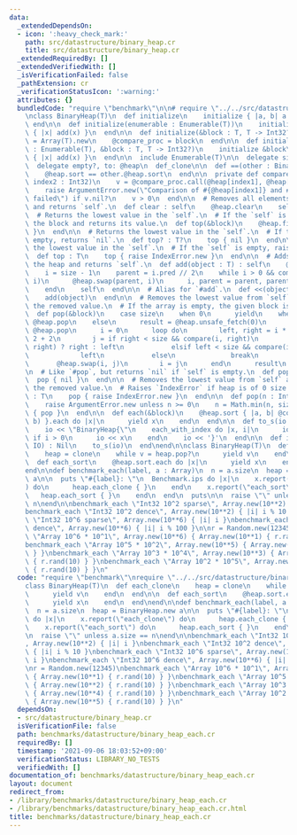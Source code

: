 ```yaml
---
data:
  _extendedDependsOn:
  - icon: ':heavy_check_mark:'
    path: src/datastructure/binary_heap.cr
    title: src/datastructure/binary_heap.cr
  _extendedRequiredBy: []
  _extendedVerifiedWith: []
  _isVerificationFailed: false
  _pathExtension: cr
  _verificationStatusIcon: ':warning:'
  attributes: {}
  bundledCode: "require \"benchmark\"\n\n# require \"../../src/datastructure/binary_heap\"\
    \nclass BinaryHeap(T)\n  def initialize\n    initialize { |a, b| a <=> b }\n \
    \ end\n\n  def initialize(enumerable : Enumerable(T))\n    initialize\n    enumerable.each\
    \ { |x| add(x) }\n  end\n\n  def initialize(&block : T, T -> Int32?)\n    @heap\
    \ = Array(T).new\n    @compare_proc = block\n  end\n\n  def initialize(enumerable\
    \ : Enumerable(T), &block : T, T -> Int32?)\n    initialize &block\n    enumerable.each\
    \ { |x| add(x) }\n  end\n\n  include Enumerable(T)\n\n  delegate size, to: @heap\n\
    \  delegate empty?, to: @heap\n  def_clone\n\n  def ==(other : BinaryHeap(T))\n\
    \    @heap.sort == other.@heap.sort\n  end\n\n  private def compare(index1 : Int32,\
    \ index2 : Int32)\n    v = @compare_proc.call(@heap[index1], @heap[index2])\n\
    \    raise ArgumentError.new(\"Comparison of #{@heap[index1]} and #{@heap[index2]}\
    \ failed\") if v.nil?\n    v > 0\n  end\n\n  # Removes all elements from the heap\
    \ and returns `self`.\n  def clear : self\n    @heap.clear\n    self\n  end\n\n\
    \  # Returns the lowest value in the `self`.\n  # If the `self` is empty, calls\
    \ the block and returns its value.\n  def top(&block)\n    @heap.first { yield\
    \ }\n  end\n\n  # Returns the lowest value in the `self`.\n  # If the `self` is\
    \ empty, returns `nil`.\n  def top? : T?\n    top { nil }\n  end\n\n  # Returns\
    \ the lowest value in the `self`.\n  # If the `self` is empty, raises `IndexError`.\n\
    \  def top : T\n    top { raise IndexError.new }\n  end\n\n  # Adds *object* to\
    \ the heap and returns `self`.\n  def add(object : T) : self\n    @heap << object\n\
    \    i = size - 1\n    parent = i.pred // 2\n    while i > 0 && compare(parent,\
    \ i)\n      @heap.swap(parent, i)\n      i, parent = parent, parent.pred // 2\n\
    \    end\n    self\n  end\n\n  # Alias for `#add`.\n  def <<(object : T) : self\n\
    \    add(object)\n  end\n\n  # Removes the lowest value from `self` and returns\
    \ the removed value.\n  # If the array is empty, the given block is called.\n\
    \  def pop(&block)\n    case size\n    when 0\n      yield\n    when 1\n     \
    \ @heap.pop\n    else\n      result = @heap.unsafe_fetch(0)\n      @heap[0] =\
    \ @heap.pop\n      i = 0\n      loop do\n        left, right = i * 2 + 1, i *\
    \ 2 + 2\n        j = if right < size && compare(i, right)\n              compare(left,\
    \ right) ? right : left\n            elsif left < size && compare(i, left)\n \
    \             left\n            else\n              break\n            end\n \
    \       @heap.swap(i, j)\n        i = j\n      end\n      result\n    end\n  end\n\
    \n  # Like `#pop`, but returns `nil` if `self` is empty.\n  def pop? : T?\n  \
    \  pop { nil }\n  end\n\n  # Removes the lowest value from `self` and returns\
    \ the removed value.\n  # Raises `IndexError` if heap is of 0 size.\n  def pop\
    \ : T\n    pop { raise IndexError.new }\n  end\n\n  def pop(n : Int) : Array(T)\n\
    \    raise ArgumentError.new unless n >= 0\n    n = Math.min(n, size)\n    Array.new(n)\
    \ { pop }\n  end\n\n  def each(&block)\n    @heap.sort { |a, b| @compare_proc.call(a,\
    \ b) }.each do |x|\n      yield x\n    end\n  end\n\n  def to_s(io : IO) : Nil\n\
    \    io << \"BinaryHeap{\"\n    each_with_index do |x, i|\n      io << \", \"\
    \ if i > 0\n      io << x\n    end\n    io << '}'\n  end\n\n  def inspect(io :\
    \ IO) : Nil\n    to_s(io)\n  end\nend\n\nclass BinaryHeap(T)\n  def each_clone\n\
    \    heap = clone\n    while v = heap.pop?\n      yield v\n    end\n  end\n\n\
    \  def each_sort\n    @heap.sort.each do |x|\n      yield x\n    end\n  end\n\
    end\n\ndef benchmark_each(label, a : Array)\n  n = a.size\n  heap = BinaryHeap.new\
    \ a\n\n  puts \"#{label}: \"\n  Benchmark.ips do |x|\n    x.report(\"each_clone\"\
    ) do\n      heap.each_clone { }\n    end\n    x.report(\"each_sort\") do\n   \
    \   heap.each_sort { }\n    end\n  end\n  puts\n\n  raise \"\" unless a.size ==\
    \ n\nend\n\nbenchmark_each \"Int32 10^2 sparse\", Array.new(10**2) { |i| i }\n\
    benchmark_each \"Int32 10^2 dence\", Array.new(10**2) { |i| i % 10 }\nbenchmark_each\
    \ \"Int32 10^6 sparse\", Array.new(10**6) { |i| i }\nbenchmark_each \"Int32 10^6\
    \ dence\", Array.new(10**6) { |i| i % 100 }\n\nr = Random.new(12345)\nbenchmark_each\
    \ \"Array 10^6 * 10^1\", Array.new(10**6) { Array.new(10**1) { r.rand(10) } }\n\
    benchmark_each \"Array 10^5 * 10^2\", Array.new(10**5) { Array.new(10**2) { r.rand(10)\
    \ } }\nbenchmark_each \"Array 10^3 * 10^4\", Array.new(10**3) { Array.new(10**4)\
    \ { r.rand(10) } }\nbenchmark_each \"Array 10^2 * 10^5\", Array.new(10**2) { Array.new(10**5)\
    \ { r.rand(10) } }\n"
  code: "require \"benchmark\"\nrequire \"../../src/datastructure/binary_heap\"\n\n\
    class BinaryHeap(T)\n  def each_clone\n    heap = clone\n    while v = heap.pop?\n\
    \      yield v\n    end\n  end\n\n  def each_sort\n    @heap.sort.each do |x|\n\
    \      yield x\n    end\n  end\nend\n\ndef benchmark_each(label, a : Array)\n\
    \  n = a.size\n  heap = BinaryHeap.new a\n\n  puts \"#{label}: \"\n  Benchmark.ips\
    \ do |x|\n    x.report(\"each_clone\") do\n      heap.each_clone { }\n    end\n\
    \    x.report(\"each_sort\") do\n      heap.each_sort { }\n    end\n  end\n  puts\n\
    \n  raise \"\" unless a.size == n\nend\n\nbenchmark_each \"Int32 10^2 sparse\"\
    , Array.new(10**2) { |i| i }\nbenchmark_each \"Int32 10^2 dence\", Array.new(10**2)\
    \ { |i| i % 10 }\nbenchmark_each \"Int32 10^6 sparse\", Array.new(10**6) { |i|\
    \ i }\nbenchmark_each \"Int32 10^6 dence\", Array.new(10**6) { |i| i % 100 }\n\
    \nr = Random.new(12345)\nbenchmark_each \"Array 10^6 * 10^1\", Array.new(10**6)\
    \ { Array.new(10**1) { r.rand(10) } }\nbenchmark_each \"Array 10^5 * 10^2\", Array.new(10**5)\
    \ { Array.new(10**2) { r.rand(10) } }\nbenchmark_each \"Array 10^3 * 10^4\", Array.new(10**3)\
    \ { Array.new(10**4) { r.rand(10) } }\nbenchmark_each \"Array 10^2 * 10^5\", Array.new(10**2)\
    \ { Array.new(10**5) { r.rand(10) } }\n"
  dependsOn:
  - src/datastructure/binary_heap.cr
  isVerificationFile: false
  path: benchmarks/datastructure/binary_heap_each.cr
  requiredBy: []
  timestamp: '2021-09-06 18:03:52+09:00'
  verificationStatus: LIBRARY_NO_TESTS
  verifiedWith: []
documentation_of: benchmarks/datastructure/binary_heap_each.cr
layout: document
redirect_from:
- /library/benchmarks/datastructure/binary_heap_each.cr
- /library/benchmarks/datastructure/binary_heap_each.cr.html
title: benchmarks/datastructure/binary_heap_each.cr
---
```

